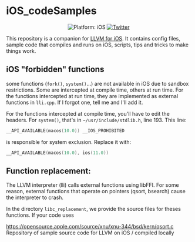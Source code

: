 # iOS_codeSamples


<p align="center">
<img src="https://img.shields.io/badge/Platform-iOS%2011.0+-lightgrey.svg" alt="Platform: iOS">
<a href="http://twitter.com/nholzschuch"><img src="https://img.shields.io/badge/Twitter-@nholzschuch-blue.svg?style=flat" alt="Twitter"/></a>
</p>

This repository is a companion for [LLVM for iOS](). It contains config files, sample code that compiles and runs on iOS, scripts, tips and tricks to make things work. 

## iOS "forbidden" functions 

some functions (`fork()`, `system()`...) are not available in iOS due to sandbox restrictions. Some are intercepted at compile time, others at run time. For the functions intercepted at run time, they are implemented as external functions in `lli.cpp`. If I forgot one, tell me and I'll add it.

For the functions intercepted at compile time, you'll have to edit the headers. For `system()`, that's in `~/usr/include/stdlib.h`, line 193. This line:
```c
__API_AVAILABLE(macos(10.0)) __IOS_PROHIBITED
```
is responsible for system exclusion. Replace it with:
```c
__API_AVAILABLE(macos(10.0), ios(11.0))
```

## Function replacement:

The LLVM interpreter (lli) calls external functions using libFFI. For some reason, external functions that operate on pointers (qsort, bsearch) cause the interpreter to crash. 

In the directory `libc_replacement`, we provide the source files for theses functions. If your code uses 

https://opensource.apple.com/source/xnu/xnu-344/bsd/kern/qsort.c
Repository of sample source code for LLVM on iOS / compiled locally
